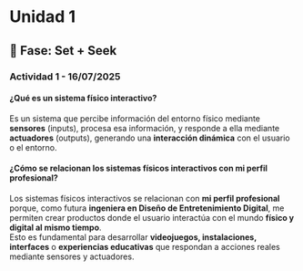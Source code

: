 # Unidad 1

## 🔎 Fase: Set + Seek

### Actividad 1 - 16/07/2025

#### ¿Qué es un sistema físico interactivo?

Es un sistema que percibe información del entorno físico mediante **sensores** (inputs), procesa esa información, y responde a ella mediante **actuadores** (outputs), generando una **interacción dinámica** con el usuario o el entorno.

#### ¿Cómo se relacionan los sistemas físicos interactivos con mi perfil profesional?

Los sistemas físicos interactivos se relacionan con **mi perfil profesional** porque, como futura **ingeniera en Diseño de Entretenimiento Digital**, me permiten crear productos donde el usuario interactúa con el mundo **físico y digital al mismo tiempo**.  
Esto es fundamental para desarrollar **videojuegos, instalaciones, interfaces** o **experiencias educativas** que respondan a acciones reales mediante sensores y actuadores.
